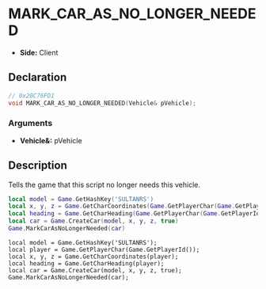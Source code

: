 # MARK_CAR_AS_NO_LONGER_NEEDED
- **Side:** Client

## Declaration
```cpp
// 0x20C76FD1
void MARK_CAR_AS_NO_LONGER_NEEDED(Vehicle& pVehicle);
```

### Arguments
- **Vehicle&:** pVehicle

## Description
Tells the game that this script no longer needs this vehicle.

```lua
local model = Game.GetHashKey('SULTANRS')
local x, y, z = Game.GetCharCoordinates(Game.GetPlayerChar(Game.GetPlayerId()))
local heading = Game.GetCharHeading(Game.GetPlayerChar(Game.GetPlayerId()))
local car = Game.CreateCar(model, x, y, z, true)
Game.MarkCarAsNoLongerNeeded(car)
```

```squirrel
local model = Game.GetHashKey('SULTANRS');
local player = Game.GetPlayerChar(Game.GetPlayerId());
local x, y, z = Game.GetCharCoordinates(player);
local heading = Game.GetCharHeading(player);
local car = Game.CreateCar(model, x, y, z, true);
Game.MarkCarAsNoLongerNeeded(car);
```